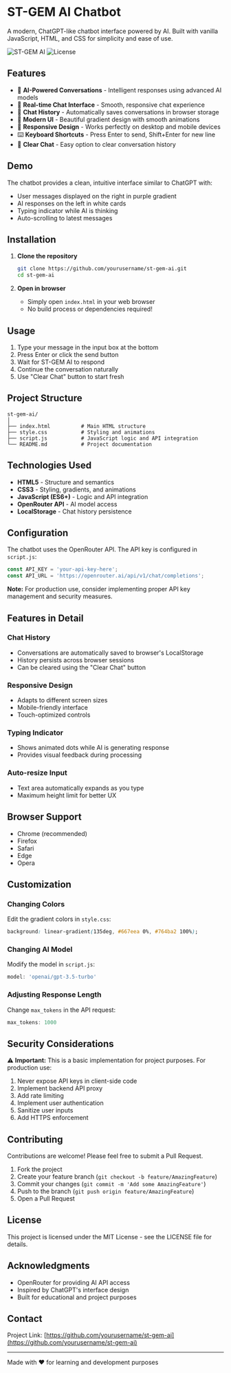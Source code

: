 # ST-GEM AI Chatbot

A modern, ChatGPT-like chatbot interface powered by AI. Built with vanilla JavaScript, HTML, and CSS for simplicity and ease of use.

![ST-GEM AI](https://img.shields.io/badge/ST--GEM-AI-blue)
![License](https://img.shields.io/badge/license-MIT-green)

## Features

- 🤖 **AI-Powered Conversations** - Intelligent responses using advanced AI models
- 💬 **Real-time Chat Interface** - Smooth, responsive chat experience
- 💾 **Chat History** - Automatically saves conversations in browser storage
- 🎨 **Modern UI** - Beautiful gradient design with smooth animations
- 📱 **Responsive Design** - Works perfectly on desktop and mobile devices
- ⌨️ **Keyboard Shortcuts** - Press Enter to send, Shift+Enter for new line
- 🧹 **Clear Chat** - Easy option to clear conversation history

## Demo

The chatbot provides a clean, intuitive interface similar to ChatGPT with:
- User messages displayed on the right in purple gradient
- AI responses on the left in white cards
- Typing indicator while AI is thinking
- Auto-scrolling to latest messages

## Installation

1. **Clone the repository**
   ```bash
   git clone https://github.com/yourusername/st-gem-ai.git
   cd st-gem-ai
   ```

2. **Open in browser**
   - Simply open `index.html` in your web browser
   - No build process or dependencies required!

## Usage

1. Type your message in the input box at the bottom
2. Press Enter or click the send button
3. Wait for ST-GEM AI to respond
4. Continue the conversation naturally
5. Use "Clear Chat" button to start fresh

## Project Structure

```
st-gem-ai/
│
├── index.html          # Main HTML structure
├── style.css           # Styling and animations
├── script.js           # JavaScript logic and API integration
└── README.md           # Project documentation
```

## Technologies Used

- **HTML5** - Structure and semantics
- **CSS3** - Styling, gradients, and animations
- **JavaScript (ES6+)** - Logic and API integration
- **OpenRouter API** - AI model access
- **LocalStorage** - Chat history persistence

## Configuration

The chatbot uses the OpenRouter API. The API key is configured in `script.js`:

```javascript
const API_KEY = 'your-api-key-here';
const API_URL = 'https://openrouter.ai/api/v1/chat/completions';
```

**Note:** For production use, consider implementing proper API key management and security measures.

## Features in Detail

### Chat History
- Conversations are automatically saved to browser's LocalStorage
- History persists across browser sessions
- Can be cleared using the "Clear Chat" button

### Responsive Design
- Adapts to different screen sizes
- Mobile-friendly interface
- Touch-optimized controls

### Typing Indicator
- Shows animated dots while AI is generating response
- Provides visual feedback during processing

### Auto-resize Input
- Text area automatically expands as you type
- Maximum height limit for better UX

## Browser Support

- Chrome (recommended)
- Firefox
- Safari
- Edge
- Opera

## Customization

### Changing Colors
Edit the gradient colors in `style.css`:
```css
background: linear-gradient(135deg, #667eea 0%, #764ba2 100%);
```

### Changing AI Model
Modify the model in `script.js`:
```javascript
model: 'openai/gpt-3.5-turbo'
```

### Adjusting Response Length
Change `max_tokens` in the API request:
```javascript
max_tokens: 1000
```

## Security Considerations

⚠️ **Important:** This is a basic implementation for project purposes. For production use:

1. Never expose API keys in client-side code
2. Implement backend API proxy
3. Add rate limiting
4. Implement user authentication
5. Sanitize user inputs
6. Add HTTPS enforcement

## Contributing

Contributions are welcome! Please feel free to submit a Pull Request.

1. Fork the project
2. Create your feature branch (`git checkout -b feature/AmazingFeature`)
3. Commit your changes (`git commit -m 'Add some AmazingFeature'`)
4. Push to the branch (`git push origin feature/AmazingFeature`)
5. Open a Pull Request

## License

This project is licensed under the MIT License - see the LICENSE file for details.

## Acknowledgments

- OpenRouter for providing AI API access
- Inspired by ChatGPT's interface design
- Built for educational and project purposes

## Contact

Project Link: [https://github.com/yourusername/st-gem-ai](https://github.com/yourusername/st-gem-ai)

---

Made with ❤️ for learning and development purposes
